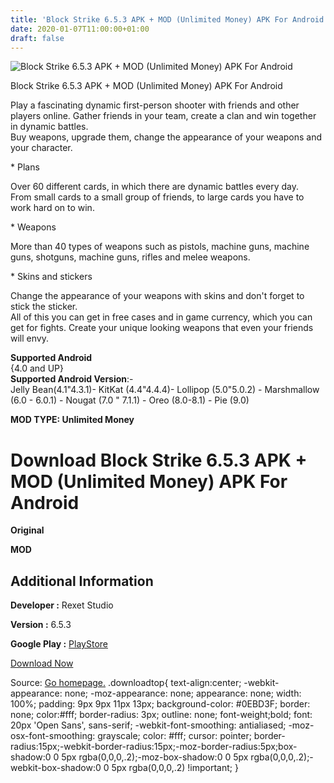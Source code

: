 ```yaml
---
title: 'Block Strike 6.5.3 APK + MOD (Unlimited Money) APK For Android'
date: 2020-01-07T11:00:00+01:00
draft: false
---
```


![Block Strike 6.5.3 APK + MOD (Unlimited Money) APK For Android](https://i0.wp.com/apkhome.net/wp-content/uploads/2020/01/Block-Strike-6.5.3-APK-MOD-Unlimited-Money.png "Block Strike 6.5.3 APK + MOD (Unlimited Money) APK For Android")

  

Block Strike 6.5.3 APK + MOD (Unlimited Money) APK For Android

Play a fascinating dynamic first-person shooter with friends and other players online. Gather friends in your team, create a clan and win together in dynamic battles.  
Buy weapons, upgrade them, change the appearance of your weapons and your character.

\* Plans

Over 60 different cards, in which there are dynamic battles every day.  
From small cards to a small group of friends, to large cards you have to work hard on to win.

\* Weapons

More than 40 types of weapons such as pistols, machine guns, machine guns, shotguns, machine guns, rifles and melee weapons.

\* Skins and stickers

Change the appearance of your weapons with skins and don't forget to stick the sticker.  
All of this you can get in free cases and in game currency, which you can get for fights. Create your unique looking weapons that even your friends will envy.

**Supported Android**  
{4.0 and UP}  
**Supported Android Version**:-  
Jelly Bean(4.1"4.3.1)- KitKat (4.4"4.4.4)- Lollipop (5.0"5.0.2) - Marshmallow (6.0 - 6.0.1) - Nougat (7.0 " 7.1.1) - Oreo (8.0-8.1) - Pie (9.0)

**MOD TYPE: Unlimited Money**

Download Block Strike 6.5.3 APK + MOD (Unlimited Money) APK For Android
=======================================================================

**Original**

**MOD**

Additional Information
----------------------

**Developer :** Rexet Studio

**Version :** 6.5.3

**Google Play :** [PlayStore](https://play.google.com/store/apps/details?id=com.rexetstudio.blockstrike)

  

[Download Now](https://store4app.co/post/block-strike-6-5-3-apk-mod-unlimited-money-apk-for-android_1578390730)

  
Source: [Go homepage.](https://store4app.co/post/block-strike-6-5-3-apk-mod-unlimited-money-apk-for-android_1578390730) .downloadtop{ text-align:center; -webkit-appearance: none; -moz-appearance: none; appearance: none; width: 100%; padding: 9px 9px 11px 13px; background-color: #0EBD3F; border: none; color:#fff; border-radius: 3px; outline: none; font-weight;bold; font: 20px 'Open Sans', sans-serif; -webkit-font-smoothing: antialiased; -moz-osx-font-smoothing: grayscale; color: #fff; cursor: pointer; border-radius:15px;-webkit-border-radius:15px;-moz-border-radius:5px;box-shadow:0 0 5px rgba(0,0,0,.2);-moz-box-shadow:0 0 5px rgba(0,0,0,.2);-webkit-box-shadow:0 0 5px rgba(0,0,0,.2) !important; }